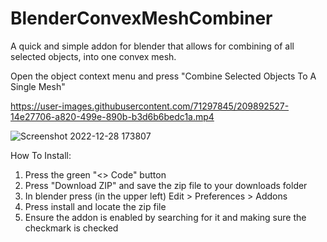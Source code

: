 # BlenderConvexMeshCombiner
A quick and simple addon for blender that allows for combining of all selected objects, into one convex mesh.

Open the object context menu and press "Combine Selected Objects To A Single Mesh"

https://user-images.githubusercontent.com/71297845/209892527-14e27706-a820-499e-890b-b3d6b6bedc1a.mp4

![Screenshot 2022-12-28 173807](https://user-images.githubusercontent.com/71297845/209892521-589b18fb-f6e4-47e3-9657-76eb9e68869b.png)


How To Install:
1. Press the green "<> Code" button
2. Press "Download ZIP" and save the zip file to your downloads folder
3. In blender press (in the upper left) Edit > Preferences > Addons
4. Press install and locate the zip file
5. Ensure the addon is enabled by searching for it and making sure the checkmark is checked

